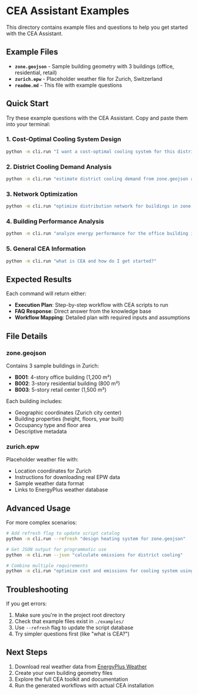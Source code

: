 # CEA Assistant Examples

This directory contains example files and questions to help you get started with the CEA Assistant.

## Example Files

- **`zone.geojson`** - Sample building geometry with 3 buildings (office, residential, retail)
- **`zurich.epw`** - Placeholder weather file for Zurich, Switzerland
- **`readme.md`** - This file with example questions

## Quick Start

Try these example questions with the CEA Assistant. Copy and paste them into your terminal:

### 1. Cost-Optimal Cooling System Design
```bash
python -m cli.run "I want a cost-optimal cooling system for this district using zone.geojson and zurich.epw"
```

### 2. District Cooling Demand Analysis
```bash
python -m cli.run "estimate district cooling demand from zone.geojson and zurich.epw"
```

### 3. Network Optimization
```bash
python -m cli.run "optimize distribution network for buildings in zone.geojson using genetic algorithm"
```

### 4. Building Performance Analysis
```bash
python -m cli.run "analyze energy performance for the office building in zone.geojson"
```

### 5. General CEA Information
```bash
python -m cli.run "what is CEA and how do I get started?"
```

## Expected Results

Each command will return either:
- **Execution Plan**: Step-by-step workflow with CEA scripts to run
- **FAQ Response**: Direct answer from the knowledge base
- **Workflow Mapping**: Detailed plan with required inputs and assumptions

## File Details

### zone.geojson
Contains 3 sample buildings in Zurich:
- **B001**: 4-story office building (1,200 m²)
- **B002**: 3-story residential building (800 m²)
- **B003**: 5-story retail center (1,500 m²)

Each building includes:
- Geographic coordinates (Zurich city center)
- Building properties (height, floors, year built)
- Occupancy type and floor area
- Descriptive metadata

### zurich.epw
Placeholder weather file with:
- Location coordinates for Zurich
- Instructions for downloading real EPW data
- Sample weather data format
- Links to EnergyPlus weather database

## Advanced Usage

For more complex scenarios:

```bash
# Add refresh flag to update script catalog
python -m cli.run --refresh "design heating system for zone.geojson"

# Get JSON output for programmatic use
python -m cli.run --json "calculate emissions for district cooling"

# Combine multiple requirements
python -m cli.run "optimize cost and emissions for cooling system using zone.geojson and zurich.epw with genetic algorithm"
```

## Troubleshooting

If you get errors:
1. Make sure you're in the project root directory
2. Check that example files exist in `./examples/`
3. Use `--refresh` flag to update the script database
4. Try simpler questions first (like "what is CEA?")

## Next Steps

1. Download real weather data from [EnergyPlus Weather](https://energyplus.net/weather)
2. Create your own building geometry files
3. Explore the full CEA toolkit and documentation
4. Run the generated workflows with actual CEA installation